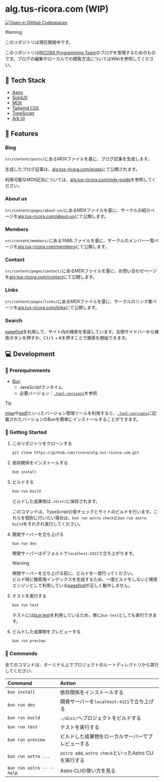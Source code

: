 # alg.tus-ricora.com (WIP)

[![Open in GitHub Codespaces](https://github.com/codespaces/badge.svg)](https://github.com/codespaces/new?hide_repo_select=true&ref=main&repo=734781265&skip_quickstart=true&geo=SoutheastAsia)

> [!WARNING]
> このリポジトリは現在開発中です。

<!-- TODO: Wikiのリンクを張る -->

このリポジトリは[RICORA Programming Team](https://alg.tus-ricora.com/)のブログを管理するためのものです。ブログの編集やローカルでの閲覧方法についてはWikiを参照してください。

## 🤖 Tech Stack

- [Astro](https://astro.build/)
- [SolidJS](https://solidjs.com/)
- [MDX](https://mdxjs.com/)
- [Tailwind CSS](https://tailwindcss.com/)
- [TypeScript](https://www.typescriptlang.org/)
- [Ark UI](https://ark-ui.com/)

## 🎉 Features

### Blog

`src/content/posts/`にあるMDXファイルを基に、ブログ記事を生成します。

生成したブログ記事は、[alg.tus-ricora.com/posts](https://alg.tus-ricora.com/posts)にて公開されます。

利用可能なMDX記法については、[alg.tus-ricora.com/mdx-guide](https://alg.tus-ricora.com/mdx-guide)を参照してください。

### About us

`src/content/pages/about-us/`にあるMDXファイルを基に、サークルの紹介ページを[alg.tus-ricora.com/about-us](https://alg.tus-ricora.com/about-us)にて公開します。

### Members

`src/content/members/`にあるYAMLファイルを基に、サークルのメンバー一覧ページを[alg.tus-ricora.com/members](https://alg.tus-ricora.com/members)にて公開します。

### Contact

`src/content/pages/contact/`にあるMDXファイルを基に、お問い合わせページを[alg.tus-ricora.com/contact](https://alg.tus-ricora.com/contact)にて公開します。

### Links

`src/content/pages/links/`にあるMDXファイルを基に、サークルのリンク集ページを[alg.tus-ricora.com/links](https://alg.tus-ricora.com/links)にて公開します。

### Search

[pagefind](https://pagefind.app/)を利用して、サイト内の検索を実装しています。左側サイドバーから検索ボタンを押すか、<kbd>Ctrl</kbd> + <kbd>K</kbd>を押すことで検索を開始できます。

## 💻 Development

### 🧰 Prerequirements

- [Bun](https://bun.sh/)
  - JavaScriptランタイム
  - 必要バージョン：[`.tool-versions`](./.tool-versions)を参照

<!-- prettier-ignore -->
> [!TIP]
> [mise](https://github.com/jdx/mise)や[asdf](https://asdf-vm.com/)といったバージョン管理ツールを利用すると、[`.tool-versions`](./.tool-versions)に記載されたバージョンのBunを簡単にインストールすることができます。

### 🚀 Getting Started

1. このリポジトリをクローンする

   ```sh
   git clone https://github.com/ricora/alg.tus-ricora.com.git
   ```

2. 依存関係をインストールする

   ```sh
   bun install
   ```

3. ビルドする

   ```sh
   bun run build
   ```

   ビルドした成果物は`./dist/`に保存されます。

   このコマンドは、TypeScriptの型チェックとサイトのビルドを行います。これらを個別に行いたい場合は、`bun run astro check`と`bun run astro build`をそれぞれ実行してください。

4. 開発サーバーを立ち上げる

   ```sh
   bun run dev
   ```

   開発サーバーはデフォルトで`localhost:4321`で立ち上がります。

   > [!WARNING]
   > 開発サーバーを立ち上げる前に、ビルドを一度行ってください。  
   > ビルド時に検索用インデックスを生成するため、一度ビルドをしないと検索エンジンとして利用している[pagefind](https://pagefind.app/)が正しく動作しません。

5. テストを実行する

   ```sh
   bun run test
   ```

   テストには[bun test](https://bun.sh/docs/cli/test)を利用しているため、単に`bun test`としても実行できます。

6. ビルドした成果物をプレビューする

   ```sh
   bun run preview
   ```

### 🧞 Commands

全てのコマンドは、ターミナル上でプロジェクトのルートディレクトリから実行してください:

| Command                   | Action                                                |
| :------------------------ | :---------------------------------------------------- |
| `bun install`             | 依存関係をインストールする                            |
| `bun run dev`             | 開発サーバーを`localhost:4321`で立ち上げる            |
| `bun run build`           | `./dist/`へプロジェクトをビルドする                   |
| `bun run test`            | テストを実行する                                      |
| `bun run preview`         | ビルドした成果物をローカルサーバーでプレビューする    |
| `bun run astro ...`       | `astro add`, `astro check`といったAstro CLIを実行する |
| `bun run astro -- --help` | Astro CLIの使い方を見る                               |
